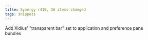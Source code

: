 ```yaml
---
title: Synergy r410, 16 items changed
tags: snippets
---
```


Add Xidius' "transparent bar" set to application and preference pane bundles
